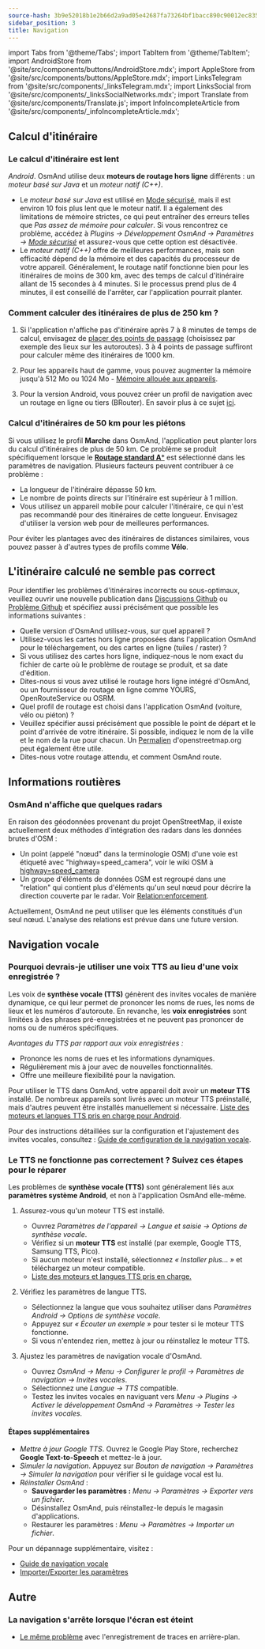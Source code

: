 ```yaml
---
source-hash: 3b9e52018b1e2b66d2a9ad05e42687fa73264bf1bacc890c90012ec8357db7a2 
sidebar_position: 3
title: Navigation
---
```


import Tabs from '@theme/Tabs';
import TabItem from '@theme/TabItem';
import AndroidStore from '@site/src/components/buttons/AndroidStore.mdx';
import AppleStore from '@site/src/components/buttons/AppleStore.mdx';
import LinksTelegram from '@site/src/components/_linksTelegram.mdx';
import LinksSocial from '@site/src/components/_linksSocialNetworks.mdx';
import Translate from '@site/src/components/Translate.js';
import InfoIncompleteArticle from '@site/src/components/_infoIncompleteArticle.mdx';


## Calcul d'itinéraire

### Le calcul d'itinéraire est lent

*Android*. OsmAnd utilise deux **moteurs de routage hors ligne** différents : un *moteur basé sur Java* et un *moteur natif (C++)*.

- Le *moteur basé sur Java* est utilisé en [Mode sécurisé](../plugins/development.md#safe), mais il est environ 10 fois plus lent que le moteur natif. Il a également des limitations de mémoire strictes, ce qui peut entraîner des erreurs telles que *Pas assez de mémoire pour calculer*. Si vous rencontrez ce problème, accédez à *Plugins → Développement OsmAnd → Paramètres →* [*Mode sécurisé*](../plugins/development.md#safe) et assurez-vous que cette option est désactivée.
- Le *moteur natif (C++)* offre de meilleures performances, mais son efficacité dépend de la mémoire et des capacités du processeur de votre appareil. Généralement, le routage natif fonctionne bien pour les itinéraires de moins de 300 km, avec des temps de calcul d'itinéraire allant de 15 secondes à 4 minutes. Si le processus prend plus de 4 minutes, il est conseillé de l'arrêter, car l'application pourrait planter.


### Comment calculer des itinéraires de plus de 250 km ?

1. Si l'application n'affiche pas d'itinéraire après 7 à 8 minutes de temps de calcul, envisagez de [placer des points de passage](../navigation/setup/route-navigation.md#route-recalculation) (choisissez par exemple des lieux sur les autoroutes). 3 à 4 points de passage suffiront pour calculer même des itinéraires de 1000 km.

2. Pour les appareils haut de gamme, vous pouvez augmenter la mémoire jusqu'à 512 Mo ou 1024 Mo - [Mémoire allouée aux appareils](../plugins/development.md#memory-allocated-for-routing).

3. Pour la version Android, vous pouvez créer un profil de navigation avec un routage en ligne ou tiers (BRouter). En savoir plus à ce sujet [ici](../navigation/routing/brouter.md).

### Calcul d'itinéraires de 50 km pour les piétons

Si vous utilisez le profil **Marche** dans OsmAnd, l'application peut planter lors du calcul d'itinéraires de plus de 50 km. Ce problème se produit spécifiquement lorsque le [**Routage standard A***](../navigation/guidance/navigation-settings.md#development-settings) est sélectionné dans les paramètres de navigation. Plusieurs facteurs peuvent contribuer à ce problème :

- La longueur de l'itinéraire dépasse 50 km.
- Le nombre de points directs sur l'itinéraire est supérieur à 1 million.
- Vous utilisez un appareil mobile pour calculer l'itinéraire, ce qui n'est pas recommandé pour des itinéraires de cette longueur. Envisagez d'utiliser la version web pour de meilleures performances.

Pour éviter les plantages avec des itinéraires de distances similaires, vous pouvez passer à d'autres types de profils comme **Vélo**.


## L'itinéraire calculé ne semble pas correct

Pour identifier les problèmes d'itinéraires incorrects ou sous-optimaux, veuillez ouvrir une nouvelle publication dans [Discussions Github](https://github.com/osmandapp/OsmAnd/discussions) ou [Problème Github](https://github.com/osmandapp/Osmand/issues) et spécifiez aussi précisément que possible les informations suivantes :

- Quelle version d'OsmAnd utilisez-vous, sur quel appareil ?
- Utilisez-vous les cartes hors ligne proposées dans l'application OsmAnd pour le téléchargement, ou des cartes en ligne (tuiles / raster) ?
- Si vous utilisez des cartes hors ligne, indiquez-nous le nom exact du fichier de carte où le problème de routage se produit, et sa date d'édition.
- Dites-nous si vous avez utilisé le routage hors ligne intégré d'OsmAnd, ou un fournisseur de routage en ligne comme YOURS, OpenRouteService ou OSRM.
- Quel profil de routage est choisi dans l'application OsmAnd (voiture, vélo ou piéton) ?
- Veuillez spécifier aussi précisément que possible le point de départ et le point d'arrivée de votre itinéraire. Si possible, indiquez le nom de la ville et le nom de la rue pour chacun. Un [Permalien](https://wiki.openstreetmap.org/wiki/Permalink) d'openstreetmap.org peut également être utile.
- Dites-nous votre routage attendu, et comment OsmAnd route.

## Informations routières

### OsmAnd n'affiche que quelques radars

En raison des géodonnées provenant du projet OpenStreetMap, il existe actuellement deux méthodes d'intégration des radars dans les données brutes d'OSM :

- Un point (appelé "nœud" dans la terminologie OSM) d'une voie est étiqueté avec "highway=speed_camera", voir le wiki OSM à [highway=speed_camera](https://wiki.openstreetmap.org/wiki/Tag%3Ahighway%3Dspeed_camera)
- Un groupe d'éléments de données OSM est regroupé dans une "relation" qui contient plus d'éléments qu'un seul nœud pour décrire la direction couverte par le radar. Voir [Relation:enforcement](https://wiki.openstreetmap.org/wiki/Relation:enforcement).

Actuellement, OsmAnd ne peut utiliser que les éléments constitués d'un seul nœud. L'analyse des relations est prévue dans une future version.


## Navigation vocale

### Pourquoi devrais-je utiliser une voix TTS au lieu d'une voix enregistrée ?

Les voix de **synthèse vocale (TTS)** génèrent des invites vocales de manière dynamique, ce qui leur permet de prononcer les noms de rues, les noms de lieux et les numéros d'autoroute. En revanche, les **voix enregistrées** sont limitées à des phrases pré-enregistrées et ne peuvent pas prononcer de noms ou de numéros spécifiques.

*Avantages du TTS par rapport aux voix enregistrées :*

- Prononce les noms de rues et les informations dynamiques.
- Régulièrement mis à jour avec de nouvelles fonctionnalités.
- Offre une meilleure flexibilité pour la navigation.

Pour utiliser le TTS dans OsmAnd, votre appareil doit avoir un **moteur TTS** installé. De nombreux appareils sont livrés avec un moteur TTS préinstallé, mais d'autres peuvent être installés manuellement si nécessaire. [Liste des moteurs et langues TTS pris en charge pour Android](https://accessibleandroid.com/list-of-languages-with-available-tts-engines-on-android/).

Pour des instructions détaillées sur la configuration et l'ajustement des invites vocales, consultez : [Guide de configuration de la navigation vocale](../navigation/guidance/voice-navigation.md).

### Le TTS ne fonctionne pas correctement ? Suivez ces étapes pour le réparer

Les problèmes de **synthèse vocale (TTS)** sont généralement liés aux **paramètres système Android**, et non à l'application OsmAnd elle-même.

1. Assurez-vous qu'un moteur TTS est installé.

    - Ouvrez *Paramètres de l'appareil → Langue et saisie → Options de synthèse vocale*.
    - Vérifiez si un **moteur TTS** est installé (par exemple, Google TTS, Samsung TTS, Pico).
    - Si aucun moteur n'est installé, sélectionnez *« Installer plus… »* et téléchargez un moteur compatible.
    - [Liste des moteurs et langues TTS pris en charge.](https://accessibleandroid.com/list-of-languages-with-available-tts-engines-on-android/)

2. Vérifiez les paramètres de langue TTS.

    - Sélectionnez la langue que vous souhaitez utiliser dans *Paramètres Android → Options de synthèse vocale*.
    - Appuyez sur *« Écouter un exemple »* pour tester si le moteur TTS fonctionne.
    - Si vous n'entendez rien, mettez à jour ou réinstallez le moteur TTS.

3. Ajustez les paramètres de navigation vocale d'OsmAnd.

    - Ouvrez *OsmAnd → Menu → Configurer le profil → Paramètres de navigation → Invites vocales*.
    - Sélectionnez une *Langue → TTS* compatible.
    - Testez les invites vocales en naviguant vers *Menu → Plugins → Activer le développement OsmAnd → Paramètres → Tester les invites vocales*.

#### Étapes supplémentaires

- *Mettre à jour Google TTS*. Ouvrez le Google Play Store, recherchez **Google Text-to-Speech** et mettez-le à jour.
- *Simuler la navigation*. Appuyez sur *Bouton de navigation → Paramètres → Simuler la navigation* pour vérifier si le guidage vocal est lu.
- *Réinstaller OsmAnd* :
   - **Sauvegarder les paramètres :** *Menu → Paramètres → Exporter vers un fichier*.
   - Désinstallez OsmAnd, puis réinstallez-le depuis le magasin d'applications.
   - Restaurer les paramètres : *Menu → Paramètres → Importer un fichier*.

Pour un dépannage supplémentaire, visitez :

- [Guide de navigation vocale](../navigation/guidance/voice-navigation.md)
- [Importer/Exporter les paramètres](../personal/import-export.md)


## Autre

### La navigation s'arrête lorsque l'écran est éteint

- [Le même problème](../troubleshooting/track-recording-issues.md#the-system-may-kill-background-apps-to-save-power) avec l'enregistrement de traces en arrière-plan.


